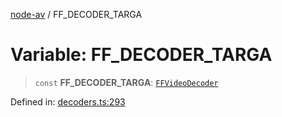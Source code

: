 [node-av](../globals.md) / FF\_DECODER\_TARGA

# Variable: FF\_DECODER\_TARGA

> `const` **FF\_DECODER\_TARGA**: [`FFVideoDecoder`](../type-aliases/FFVideoDecoder.md)

Defined in: [decoders.ts:293](https://github.com/seydx/av/blob/f8631fc881b394300b1479f511d55cf1c370a87f/src/constants/decoders.ts#L293)
